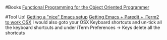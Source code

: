#Books
[Functional Programming for the Object Oriented Programmer](https://leanpub.com/fp-oo)

#Tool Up!
[Getting a "nice" Emacs setup](https://github.com/overtone/emacs-live)
[Getting Emacs + Paredit + iTerm2 to work OSX](http://offbytwo.com/2012/01/15/emacs-plus-paredit-under-terminal.html) I would also goto your OSX Keyboard shortcuts and un-tick all the keyboard shortcuts and under iTerm Preferences -> Keys delete all the shortcuts 
